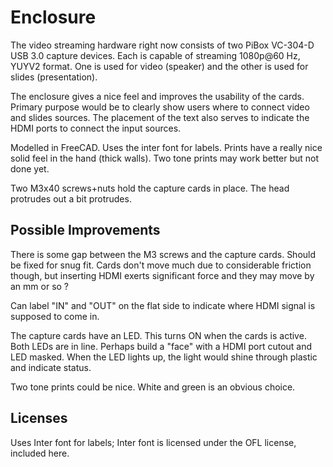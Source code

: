 # Enclosure

The video streaming hardware right now consists of two PiBox VC-304-D
USB 3.0 capture devices.  Each is capable of streaming 1080p@60 Hz,
YUYV2 format.  One is used for video (speaker) and the other is used
for slides (presentation).

The enclosure gives a nice feel and improves the usability of the
cards.  Primary purpose would be to clearly show users where to
connect video and slides sources.  The placement of the text also
serves to indicate the HDMI ports to connect the input sources.

Modelled in FreeCAD. Uses the inter font for labels.  Prints have a
really nice solid feel in the hand (thick walls).  Two tone prints
may work better but not done yet.

Two M3x40 screws+nuts hold the capture cards in place. The head
protrudes out a bit protrudes.

## Possible Improvements

There is some gap between the M3 screws and the capture cards.
Should be fixed for snug fit. Cards don't move much due to
considerable friction though, but inserting HDMI exerts significant
force and they may move by an mm or so ?

Can label "IN" and "OUT" on the flat side to indicate where
HDMI signal is supposed to come in.

The capture cards have an LED. This turns ON when the cards is
active. Both LEDs are in line.  Perhaps build a "face" with a
HDMI port cutout and LED masked.  When the LED lights up, the
light would shine through plastic and indicate status.

Two tone prints could be nice.  White and green is an obvious
choice.

## Licenses

Uses Inter font for labels; Inter font is licensed under the
OFL license, included here.

